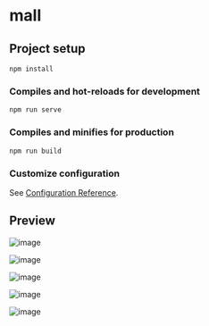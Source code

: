 # mall

## Project setup
```
npm install
```

### Compiles and hot-reloads for development
```
npm run serve
```

### Compiles and minifies for production
```
npm run build
```

### Customize configuration
See [Configuration Reference](https://cli.vuejs.org/config/).


## Preview
![image](https://user-images.githubusercontent.com/51031322/149376407-942c4ab2-3ed8-484c-9fbf-cf881ecb28eb.png)


![image](https://user-images.githubusercontent.com/51031322/149376487-d23ce3d9-9eab-4dfe-b2c1-efea99275fec.png)


![image](https://user-images.githubusercontent.com/51031322/149376545-e2ffc15f-cccb-467f-a26a-f169897f3776.png)


![image](https://user-images.githubusercontent.com/51031322/149376638-6815452c-3923-4426-bb52-633200632a2c.png)

![image](https://user-images.githubusercontent.com/51031322/149376277-cfd10750-141c-44cc-a041-57fe1f9faee0.png)
